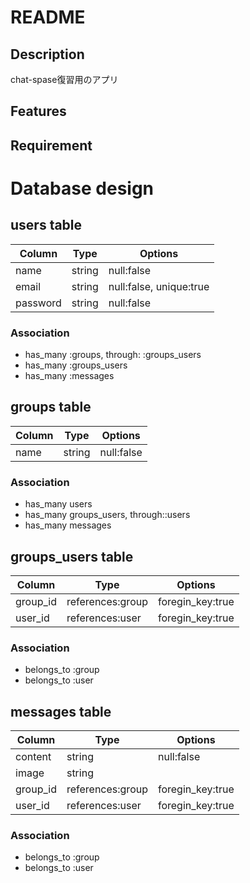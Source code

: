 # README
## Description
chat-spase復習用のアプリ
## Features
## Requirement

# Database design
## users table
|Column|Type|Options|
|------|----|-------|
|name|string|null:false|
|email|string|null:false, unique:true|
|password|string|null:false|
### Association
- has_many :groups, through: :groups_users
- has_many :groups_users
- has_many :messages

## groups table
|Column|Type|Options|
|------|----|-------|
|name|string|null:false|
### Association
- has_many users
- has_many groups_users, through::users
- has_many messages

## groups_users table
|Column|Type|Options|
|------|----|-------|
|group_id|references:group|foregin_key:true|
|user_id|references:user|foregin_key:true|
### Association
- belongs_to :group
- belongs_to :user

## messages table
|Column|Type|Options|
|------|----|-------|
|content|string|null:false|
|image|string||
|group_id|references:group|foregin_key:true|
|user_id|references:user|foregin_key:true|
### Association
- belongs_to :group
- belongs_to :user